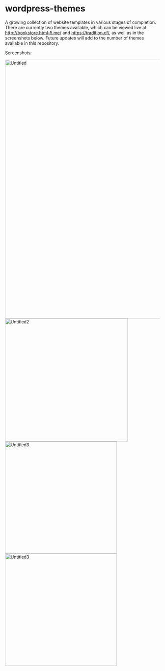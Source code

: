 # wordpress-themes
A growing collection of website templates in various stages of completion. There are currently two themes available, which can be viewed live at http://bookstore.html-5.me/ and https://tradition.cf/, as well as in the screenshots below. Future updates will add to the number of themes available in this repository.


Screenshots:

<img width="840" alt="Untitled" src="https://user-images.githubusercontent.com/80986857/141015611-9222e0a2-875d-43a2-8aa7-a3bf7cc93df3.png">

<img width="399" alt="Untitled2" src="https://user-images.githubusercontent.com/80986857/141015650-d4362c54-f229-449a-83d8-d5c7ee29c9a5.png">

<img width="364" alt="Untitled3" src="https://user-images.githubusercontent.com/80986857/148700271-96965c79-8087-483a-a782-4c8831874ea7.png">

<img width="364" alt="Untitled3" src="https://user-images.githubusercontent.com/80986857/148700275-1bf72e69-0ab2-4b62-ae88-480624363622.png">
